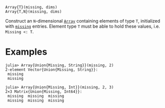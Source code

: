 ```
Array{T}(missing, dims)
Array{T,N}(missing, dims)
```

Construct an `N`-dimensional [`Array`](@ref) containing elements of type `T`, initialized with [`missing`](@ref) entries. Element type `T` must be able to hold these values, i.e. `Missing <: T`.

# Examples

```jldoctest
julia> Array{Union{Missing, String}}(missing, 2)
2-element Vector{Union{Missing, String}}:
 missing
 missing

julia> Array{Union{Missing, Int}}(missing, 2, 3)
2×3 Matrix{Union{Missing, Int64}}:
 missing  missing  missing
 missing  missing  missing
```
